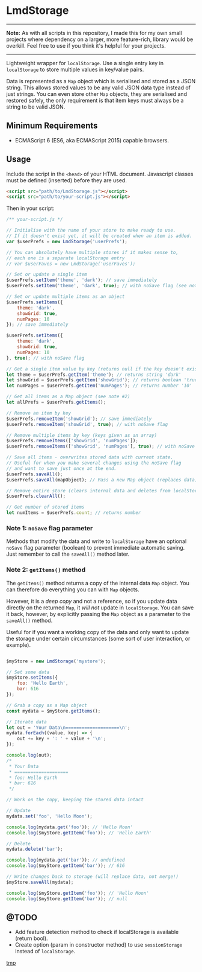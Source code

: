 
# LmdStorage

---

**Note:** As with all scripts in this repository, I made this for my own small projects where dependency on a larger, more feature-rich, library would be overkill. Feel free to use if you think it's helpful for your projects.

---

Lightweight wrapper for `localStorage`. Use a single entry key in `localStorage` to store multiple values in key/value pairs.

Data is represented as a `Map` object which is serialised and stored as a JSON string. This allows stored values to be any valid JSON data type instead of just strings. You can even store other `Map` objects, they are serialised and restored safely, the only requirement is that item keys must always be a string to be valid JSON.

## Minimum Requirements

- ECMAScript 6 (ES6, aka ECMAScript 2015) capable browsers.

## Usage

Include the script in the `<head>` of your HTML document. Javascript classes must be defined (inserted) before they are used.

```html
<script src="path/to/LmdStorage.js"></script>
<script src="path/to/your-script.js"></script>
```

Then in your script:

```javascript
/** your-script.js */

// Initialise with the name of your store to make ready to use.
// If it doesn't exist yet, it will be created when an item is added.
var $userPrefs = new LmdStorage('userPrefs');

// You can absolutely have multiple stores if it makes sense to,
// each one is a separate localStorage entry
// var $userFaves = new LmdStorage('userFaves');

// Set or update a single item 
$userPrefs.setItem('theme', 'dark'); // save immediately
$userPrefs.setItem('theme', 'dark', true); // with noSave flag (see note #1)

// Set or update multiple items as an object
$userPrefs.setItems({
    theme: 'dark',
    showGrid: true,
    numPages: 10
}); // save immediately

$userPrefs.setItems({
    theme: 'dark',
    showGrid: true,
    numPages: 10
}, true); // with noSave flag

// Get a single item value by key (returns null if the key doesn't exist)
let theme = $userPrefs.getItem('theme'); // returns string 'dark'
let showGrid = $userPrefs.getItem('showGrid'); // returns boolean 'true'
let numPages = $userPrefs.getItem('numPages'); // returns number '10'

// Get all items as a Map object (see note #2)
let allPrefs = $userPrefs.getItems();

// Remove an item by key
$userPrefs.removeItem('showGrid'); // save immediately
$userPrefs.removeItem('showGrid', true); // with noSave flag

// Remove multiple items by key (keys given as an array)
$userPrefs.removeItems(['showGrid', 'numPages']);
$userPrefs.removeItems(['showGrid', 'numPages'], true); // with noSave flag

// Save all items - overwrites stored data with current state.
// Useful for when you make several changes using the noSave flag 
// and want to save just once at the end.
$userPrefs.saveAll();
$userPrefs.saveAll(mapObject); // Pass a new Map object (replaces data)

// Remove entire store (clears internal data and deletes from localStorage)
$userPrefs.clearAll();

// Get number of stored items
let numItems = $userPrefs.count; // returns number
```

### Note 1: `noSave` flag parameter

Methods that modify the data and write to `localStorage` have an optional `noSave` flag parameter (boolean) to prevent immediate automatic saving. Just remember to call the `saveAll()` method later.

### Note 2: `getItems()` method

The `getItems()` method returns a copy of the internal data `Map` object. You can therefore do everything you can with `Map` objects.

However, it is a *deep copy* and not a reference, so if you update data directly on the returned `Map`, it *will not* update in `localStorage`. You can save it back, however, by explicitly passing the `Map` object as a parameter to the `saveAll()` method.

Useful for if you want a working copy of the data and only want to update the storage under certain circumstances (some sort of user interaction, or example).

```javascript

$myStore = new LmdStorage('mystore');

// Set some data
$myStore.setItems({
    foo: 'Hello Earth',
    bar: 616
});

// Grab a copy as a Map object
const mydata = $myStore.getItems();

// Iterate data
let out = 'Your Data\n====================\n';
mydata.forEach((value, key) => {
    out += key + ': ' + value + '\n';
});

console.log(out);
/*
 * Your Data
 * ====================
 * foo: Hello Earth
 * bar: 616
 */

// Work on the copy, keeping the stored data intact

// Update
mydata.set('foo', 'Hello Moon');

console.log(mydata.get('foo')); // 'Hello Moon'
console.log($myStore.getItem('foo')); // 'Hello Earth'

// Delete
mydata.delete('bar'); 

console.log(mydata.get('bar')); // undefined
console.log($myStore.getItem('bar')); // 616

// Write changes back to storage (will replace data, not merge!)
$myStore.saveAll(mydata);

console.log($myStore.getItem('foo')); // 'Hello Moon'
console.log($myStore.getItem('bar')); // null
```

## @TODO

- Add feature detection method to check if localStorage is available (return bool).
- Create option (param in constructor method) to use `sessionStorage` instead of `localStorage`.

[tmp](https://github.com/TeamTigers/minisauras)
